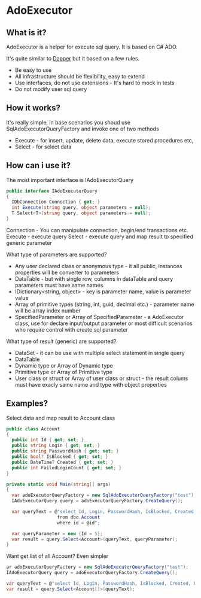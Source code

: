 AdoExecutor
===========

What is it?
-----------
AdoExecutor is a helper for execute sql query. It is based on C# ADO.

It's quite similar to <a href="https://github.com/StackExchange/dapper-dot-net">Dapper</a> but it based on a few rules.
* Be easy to use
* All infrastructure should be flexibility, easy to extend
* Use interfaces, do not use extensions - It's hard to mock in tests
* Do not modify user sql query

How it works?
-------------

It's really simple, in base scenarios you shoud use SqlAdoExecutorQueryFactory and invoke one of two methods 
* Execute - for insert, update, delete data, execute stored procedures etc, 
* Select - for select data

How can i use it?
-----------------
The most important interface is IAdoExecutorQuery
```csharp
public interface IAdoExecutorQuery
{
  IDbConnection Connection { get; }
  int Execute(string query, object parameters = null);
  T Select<T>(string query, object parameters = null);
}
``` 
Connection - You can manipulate connection, begin/end transactions etc.
Execute - execute query
Select - execute query and map result to specified generic parameter

What type of parameters are supported?
* Any user declared class or anonymous type - it all public, instances properties will be converter to parameters
* DataTable - but with single row, columns in dataTable and query parameters must have same names
* IDictionary<string, object> - key is parameter name, value is parameter value
* Array of primitive types (string, int, guid, decimal etc.) - parameter name will be array index number
* SpecifiedParameter or Array of SpecifiedParameter - a AdoExecutor class, use for declare input/output parameter or most difficult scenarios who require control with create sql parameter

What type of result (generic) are supported?
* DataSet - it can be use with multiple select statement in single query
* DataTable
* Dynamic type or Array of Dynamic type
* Primitive type or Array of Primitive type
* User class or struct or Array of user class or struct - the result colums must have exacly same name and type with object properties

Examples?
---------

Select data and map result to Account class
```csharp
public class Account
{
  public int Id { get; set; }
  public string Login { get; set; }
  public string PasswordHash { get; set; }
  public bool? IsBlocked { get; set; }
  public DateTime? Created { get; set; }
  public int FailedLoginCount { get; set; }
}

private static void Main(string[] args)
{
  var adoExecutorQueryFactory = new SqlAdoExecutorQueryFactory("test");
  IAdoExecutorQuery query = adoExecutorQueryFactory.CreateQuery();

  var queryText = @"select Id, Login, PasswordHash, IsBlocked, Created, FailedLoginCount 
                   from dbo.Account
                   where id = @id";

  var queryParameter = new {Id = 5};
  var result = query.Select<Account>(queryText, queryParameter);
}
```

Want get list of all Account? Even simpler
```csharp
ar adoExecutorQueryFactory = new SqlAdoExecutorQueryFactory("test");
IAdoExecutorQuery query = adoExecutorQueryFactory.CreateQuery();

var queryText = @"select Id, Login, PasswordHash, IsBlocked, Created, FailedLoginCount from dbo.Account";
var result = query.Select<Account[]>(queryText); 
```
